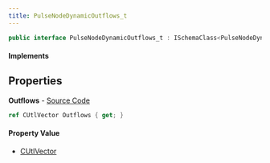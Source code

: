 ```yaml
---
title: PulseNodeDynamicOutflows_t
---
```


```csharp
public interface PulseNodeDynamicOutflows_t : ISchemaClass<PulseNodeDynamicOutflows_t>, ISchemaField, ISchemaClass, INativeHandle
```

#### Implements

## Properties

**Outflows** - [Source Code](https://github.com/swiftly-solution/swiftlys2/blob/master/managed/src/SwiftlyS2.Generated/Schemas/Interfaces/PulseNodeDynamicOutflows_t.cs#L17)

```csharp
ref CUtlVector Outflows { get; }
```

#### Property Value

- [CUtlVector](/docs/api/shared/natives/cutlvector)

